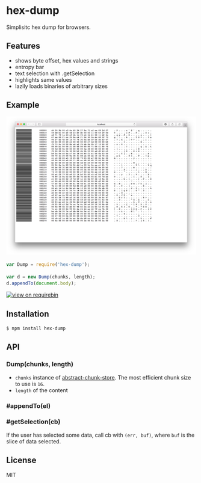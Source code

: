 
# hex-dump

  Simplisitc hex dump for browsers.

## Features

- shows byte offset, hex values and strings
- entropy bar
- text selection with .getSelection
- highlights same values
- lazily loads binaries of arbitrary sizes

## Example

  ![screenshot](screenshot.png)

```js
var Dump = require('hex-dump');

var d = new Dump(chunks, length);
d.appendTo(document.body);
```

  [![view on requirebin](http://requirebin.com/badge.png)](http://requirebin.com/?gist=2faedc03efbc1e973d09)

## Installation

```bash
$ npm install hex-dump
```

## API

### Dump(chunks, length)

  - `chunks` instance of [abstract-chunk-store](https://npmjs.org/package/abstract-chunk-store). The most efficient chunk size to use is `16`.
  - `length` of the content

### #appendTo(el)

### #getSelection(cb)

  If the user has selected some data, call cb with `(err, buf)`, where `buf` is the slice of data selected.

## License

  MIT

